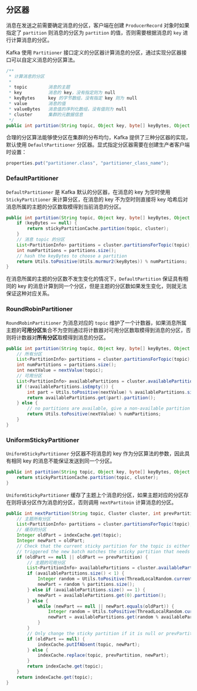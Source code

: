 ## 分区器

消息在发送之前需要确定消息的分区，客户端在创建 `ProducerRecord` 对象时如果指定了 `partition` 则消息的分区为 `partition` 的值，否则需要根据消息的 `key` 进行计算消息的分区。

Kafka 使用 `Partitioner` 接口定义的分区器计算消息的分区，通过实现分区器接口可以自定义消息的分区算法。
```java
/**
 * 计算消息的分区
 *
 * topic        消息的主题
 * key          消息的 key，没有指定则为 null
 * keyBytes     key 的字节数组，没有指定 key 则为 null
 * value        消息的值
 * valueBytes   消息值的序列化数组，没有值则为 null
 * cluster      集群的元数据信息
 */
public int partition(String topic, Object key, byte[] keyBytes, Object value, byte[] valueBytes, Cluster cluster);
```
合理的分区算法能够使分区在集群的分布均匀，Kafka 提供了三种分区器的实现，默认使用 `DefaultPartitioner` 分区器。显式指定分区器需要在创建生产者客户端时设置：

```java
properties.put("partitioner.class", "partitioner_class_name");
```
### DefaultPartitioner

`DefaultPartitioner` 是 Kafka 默认的分区器，在消息的 key 为空时使用 `StickyPartitioner` 来计算分区，在消息的 key 不为空时则直接将 key 哈希后对消息所属的主题的分区数取模得到当前消息的分区。

```java
public int partition(String topic, Object key, byte[] keyBytes, Object value, byte[] valueBytes, Cluster cluster) {
    if (keyBytes == null) {
        return stickyPartitionCache.partition(topic, cluster);
    }
    // 消息 topic 的分区
    List<PartitionInfo> partitions = cluster.partitionsForTopic(topic);
    int numPartitions = partitions.size();
    // hash the keyBytes to choose a partition
    return Utils.toPositive(Utils.murmur2(keyBytes)) % numPartitions;
}
```
在消息所属的主题的分区数不发生变化的情况下，`DefaultPartition` 保证具有相同的 key 的消息计算到同一个分区，但是主题的分区数如果发生变化，则就无法保证这种对应关系。

### RoundRobinPartitioner
`RoundRobinPartitioner` 为消息对应的 `topic` 维护了一个计数器，如果消息所属主题的**可用分区**集合不为空则通过将计数器对可用分区数取模得到消息的分区，否则将计数器对**所有分区**取模得到消息的分区。

```java
public int partition(String topic, Object key, byte[] keyBytes, Object value, byte[] valueBytes, Cluster cluster) {
    // 所有分区
    List<PartitionInfo> partitions = cluster.partitionsForTopic(topic);
    int numPartitions = partitions.size();
    int nextValue = nextValue(topic);
    // 可用分区
    List<PartitionInfo> availablePartitions = cluster.availablePartitionsForTopic(topic);
    if (!availablePartitions.isEmpty()) {
        int part = Utils.toPositive(nextValue) % availablePartitions.size();
        return availablePartitions.get(part).partition();
    } else {
        // no partitions are available, give a non-available partition
        return Utils.toPositive(nextValue) % numPartitions;
    }
}
```

### UniformStickyPartitioner

`UniformStickyPartitioner` 分区器不将消息的 key 作为分区算法的参数，因此具有相同 key 的消息不能保证发送到同一个分区。

```java
public int partition(String topic, Object key, byte[] keyBytes, Object value, byte[] valueBytes, Cluster cluster) {
    return stickyPartitionCache.partition(topic, cluster);
}
```

`UniformStickyPartitioner` 缓存了主题上个消息的分区，如果主题对应的分区存在则将该分区作为消息的分区，否则调用 `nextPartitoin` 计算消息的分区。

```java
public int nextPartition(String topic, Cluster cluster, int prevPartition) {
    // 主题所有分区
    List<PartitionInfo> partitions = cluster.partitionsForTopic(topic);
    // 缓存的分区
    Integer oldPart = indexCache.get(topic);
    Integer newPart = oldPart;
    // Check that the current sticky partition for the topic is either not set or that the partition that 
    // triggered the new batch matches the sticky partition that needs to be changed.
    if (oldPart == null || oldPart == prevPartition) {
        // 主题的可用分区
        List<PartitionInfo> availablePartitions = cluster.availablePartitionsForTopic(topic);
        if (availablePartitions.size() < 1) {
            Integer random = Utils.toPositive(ThreadLocalRandom.current().nextInt());
            newPart = random % partitions.size();
        } else if (availablePartitions.size() == 1) {
            newPart = availablePartitions.get(0).partition();
        } else {
            while (newPart == null || newPart.equals(oldPart)) {
                Integer random = Utils.toPositive(ThreadLocalRandom.current().nextInt());
                newPart = availablePartitions.get(random % availablePartitions.size()).partition();
            }
        }
        // Only change the sticky partition if it is null or prevPartition matches the current sticky partition.
        if (oldPart == null) {
            indexCache.putIfAbsent(topic, newPart);
        } else {
            indexCache.replace(topic, prevPartition, newPart);
        }
        return indexCache.get(topic);
    }
    return indexCache.get(topic);
}
```

